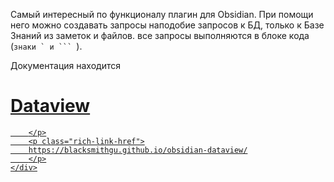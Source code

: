 Самый интересный по функционалу плагин для Obsidian. При помощи него можно создавать запросы наподобие запросов к БД, только к Базе Знаний из заметок и файлов. все запросы выполняются в блоке кода (``знаки ` и ``` ``).

Документация находится 
<div class="rich-link-card-container"><a class="rich-link-card" href="https://blacksmithgu.github.io/obsidian-dataview/" target="_blank">
	<div class="rich-link-image-container">
		<div class="rich-link-image" style="background-image: url('https://blacksmithgu.github.io/obsidian-dataview/assets/obsidian.png')">
	</div>
	</div>
	<div class="rich-link-card-text">
		<h1 class="rich-link-card-title">Dataview</h1>
		<p class="rich-link-card-description">
		
		</p>
		<p class="rich-link-href">
		https://blacksmithgu.github.io/obsidian-dataview/
		</p>
	</div>
</a></div>

